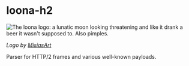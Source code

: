 # loona-h2

![The loona logo: a lunatic moon looking threatening and like it drank a beer it wasn't supposed to. Also pimples.](https://github.com/user-attachments/assets/409d548c-d642-4160-b529-5959a851d6b3)

_Logo by [MisiasArt](https://www.deviantart.com/misiasart)_

Parser for HTTP/2 frames and various well-known payloads.
